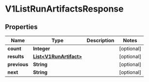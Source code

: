 

# V1ListRunArtifactsResponse


## Properties

| Name | Type | Description | Notes |
|------------ | ------------- | ------------- | -------------|
|**count** | **Integer** |  |  [optional] |
|**results** | [**List&lt;V1RunArtifact&gt;**](V1RunArtifact.md) |  |  [optional] |
|**previous** | **String** |  |  [optional] |
|**next** | **String** |  |  [optional] |




